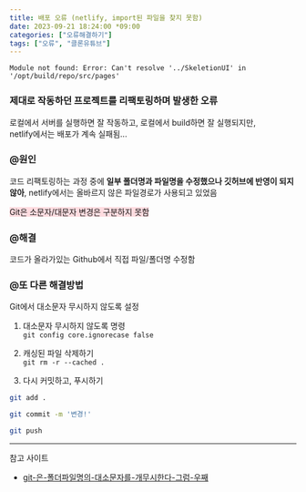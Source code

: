 ```yaml
---
title: 배포 오류 (netlify, import된 파일을 찾지 못함)
date: 2023-09-21 18:24:00 *09:00
categories: ["오류해결하기"]
tags: ["오류", "클론유튜브"]
---
```


```
Module not found: Error: Can't resolve '../SkeletionUI' in '/opt/build/repo/src/pages'
```

### 제대로 작동하던 프로젝트를 리팩토링하며 발생한 오류

로컬에서 서버를 실행하면 잘 작동하고, 로컬에서 build하면 잘 실행되지만,  
netlify에서는 배포가 계속 실패됨...

### @원인

코드 리팩토링하는 과정 중에 **일부 폴더명과 파일명을 수정했으나 깃허브에 반영이 되지 않아**, netlify에서는 올바르지 않은 파일경로가 사용되고 있었음

<span style="background-color:#ffdce0">Git은 소문자/대문자 변경은 구분하지 못함</span>

### @해결

코드가 올라가있는 Github에서 직접 파일/폴더명 수정함

### @또 다른 해결방법

Git에서 대소문자 무시하지 않도록 설정

1. 대소문자 무시하지 않도록 명령  
   `git config core.ignorecase false`

2. 캐싱된 파일 삭제하기  
   `git rm -r --cached .`
3. 다시 커밋하고, 푸시하기

```bash
git add .

git commit -m '변경!'

git push
```

---

참고 사이트

- [git-은-폴더파일명의-대소문자를-개무시한다-그럼-우째](https://papababo.tistory.com/entry/git-%EC%9D%80-%ED%8F%B4%EB%8D%94%ED%8C%8C%EC%9D%BC%EB%AA%85%EC%9D%98-%EB%8C%80%EC%86%8C%EB%AC%B8%EC%9E%90%EB%A5%BC-%EA%B0%9C%EB%AC%B4%EC%8B%9C%ED%95%9C%EB%8B%A4-%EA%B7%B8%EB%9F%BC-%EC%9A%B0%EC%A7%B8)
